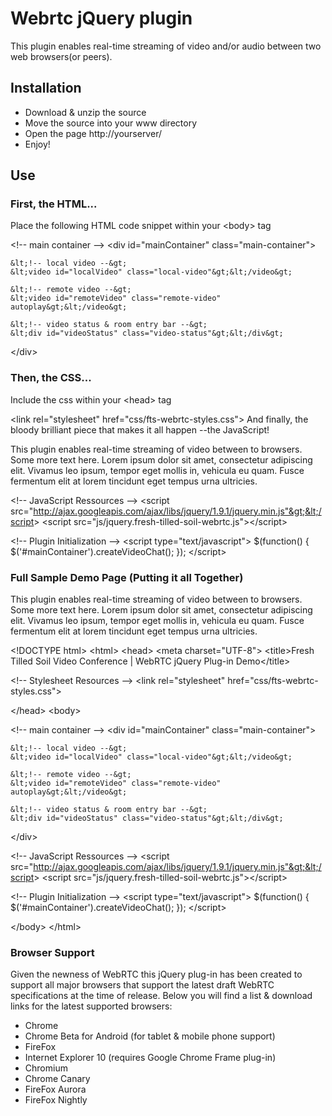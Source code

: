 # Webrtc jQuery plugin

This plugin enables real-time streaming of video and/or audio between two web browsers(or peers).

## Installation

- Download & unzip the source
- Move the source into your www directory
- Open the page http://yourserver/
- Enjoy!

## Use

### First, the HTML...

Place the following HTML code snippet within your &lt;body&gt; tag

&lt;!-- main container --&gt;
&lt;div id="mainContainer" class="main-container"&gt;

    &lt;!-- local video --&gt;
    &lt;video id="localVideo" class="local-video"&gt;&lt;/video&gt;

    &lt;!-- remote video --&gt;
    &lt;video id="remoteVideo" class="remote-video" autoplay&gt;&lt;/video&gt;

    &lt;!-- video status & room entry bar --&gt;
    &lt;div id="videoStatus" class="video-status"&gt;&lt;/div&gt;

&lt;/div&gt;

### Then, the CSS...

Include the css within your &lt;head&gt; tag

&lt;link rel="stylesheet" href="css/fts-webrtc-styles.css"&gt;
And finally, the bloody brilliant piece that makes it all happen --the JavaScript!

This plugin enables real-time streaming of video between to browsers. Some more text here. Lorem ipsum dolor sit amet, consectetur adipiscing elit. Vivamus leo ipsum, tempor eget mollis in, vehicula eu quam. Fusce fermentum elit at lorem tincidunt eget tempus urna ultricies.

&lt;!-- JavaScript Ressources --&gt;
&lt;script src="http://ajax.googleapis.com/ajax/libs/jquery/1.9.1/jquery.min.js"&gt;&lt;/script&gt;
&lt;script src="js/jquery.fresh-tilled-soil-webrtc.js"&gt;&lt;/script&gt;

&lt;!-- Plugin Initialization --&gt;
&lt;script type="text/javascript"&gt;
    $(function() {
        $('#mainContainer').createVideoChat();
    });
&lt;/script&gt;

### Full Sample Demo Page (Putting it all Together)

This plugin enables real-time streaming of video between to browsers. Some more text here. Lorem ipsum dolor sit amet, consectetur adipiscing elit. Vivamus leo ipsum, tempor eget mollis in, vehicula eu quam. Fusce fermentum elit at lorem tincidunt eget tempus urna ultricies.

&lt;!DOCTYPE html&gt;
&lt;html&gt;
&lt;head&gt;
&lt;meta charset="UTF-8"&gt;
&lt;title&gt;Fresh Tilled Soil Video Conference | WebRTC jQuery Plug-in Demo&lt;/title&gt;

&lt;!-- Stylesheet Resources --&gt;
&lt;link rel="stylesheet" href="css/fts-webrtc-styles.css"&gt;

&lt;/head&gt;
&lt;body&gt;

&lt;!-- main container --&gt;
&lt;div id="mainContainer" class="main-container"&gt;

    &lt;!-- local video --&gt;
    &lt;video id="localVideo" class="local-video"&gt;&lt;/video&gt;

    &lt;!-- remote video --&gt;
    &lt;video id="remoteVideo" class="remote-video" autoplay&gt;&lt;/video&gt;

    &lt;!-- video status & room entry bar --&gt;
    &lt;div id="videoStatus" class="video-status"&gt;&lt;/div&gt;

&lt;/div&gt;

&lt;!-- JavaScript Ressources --&gt;
&lt;script src="http://ajax.googleapis.com/ajax/libs/jquery/1.9.1/jquery.min.js"&gt;&lt;/script&gt;
&lt;script src="js/jquery.fresh-tilled-soil-webrtc.js"&gt;&lt;/script&gt;

&lt;!-- Plugin Initialization --&gt;
&lt;script type="text/javascript"&gt;
    $(function() {
        $('#mainContainer').createVideoChat();
    });
&lt;/script&gt;

&lt;/body&gt;
&lt;/html&gt;

### Browser Support

Given the newness of WebRTC this jQuery plug-in has been created to support all major browsers that support the latest draft WebRTC specifications at the time of release. Below you will find a list & download links for the latest supported browsers:

- Chrome
- Chrome Beta for Android (for tablet & mobile phone support)
- FireFox
- Internet Explorer 10 (requires Google Chrome Frame plug-in)
- Chromium
- Chrome Canary
- FireFox Aurora
- FireFox Nightly